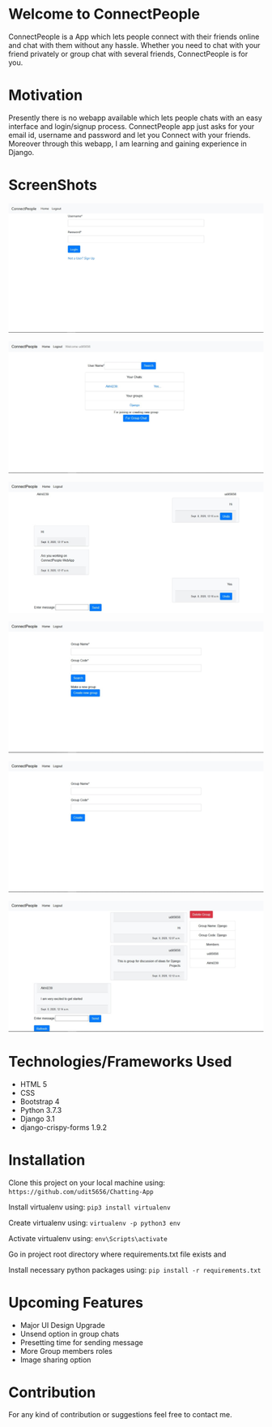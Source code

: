 # Welcome to ConnectPeople
ConnectPeople is a App which lets people connect with their friends online and chat with them without any hassle.
Whether you need to chat with your friend privately or group chat with several friends, ConnectPeople is for you.

# Motivation
Presently there is no webapp available which lets people chats with an easy interface and login/signup process.
ConnectPeople app just asks for your email id, username and password and let you Connect with your friends.
Moreover through this webapp, I am learning and gaining experience in Django.

# ScreenShots
![alt text][login]

[login]: https://github.com/udit5656/Chatting-App/blob/master/screenshots/LogIn.jpg "Login"

![alt text][home]

[home]: https://github.com/udit5656/Chatting-App/blob/master/screenshots/home.jpg "Home"

![alt text][chat]

[chat]: https://github.com/udit5656/Chatting-App/blob/master/screenshots/Chat.jpg "Chat"

![alt text][groupsearch]

[groupsearch]: https://github.com/udit5656/Chatting-App/blob/master/screenshots/Group_Search.jpg "Group Search"

![alt text][newgroupcreate]

[newgroupcreate]: https://github.com/udit5656/Chatting-App/blob/master/screenshots/New_group_create.jpg "New Group Create"

![alt text][groupchat]

[groupchat]: https://github.com/udit5656/Chatting-App/blob/master/screenshots/group_chat.jpg "Group Chat"

# Technologies/Frameworks Used

* HTML 5
* CSS
* Bootstrap 4
* Python 3.7.3
* Django 3.1
* django-crispy-forms 1.9.2

# Installation

Clone this project on your local machine using: ``` https://github.com/udit5656/Chatting-App ```

Install virtualenv using: ```pip3 install virtualenv```

Create virtualenv using: ```virtualenv -p python3 env```

Activate virtualenv using: ```env\Scripts\activate```

Go in project root directory where requirements.txt file exists and

Install necessary python packages using: ```pip install -r requirements.txt```

# Upcoming Features

* Major UI Design Upgrade
* Unsend option in group chats
* Presetting time for sending message
* More Group members roles
* Image sharing option

# Contribution

For any kind of contribution or suggestions feel free to contact me.
